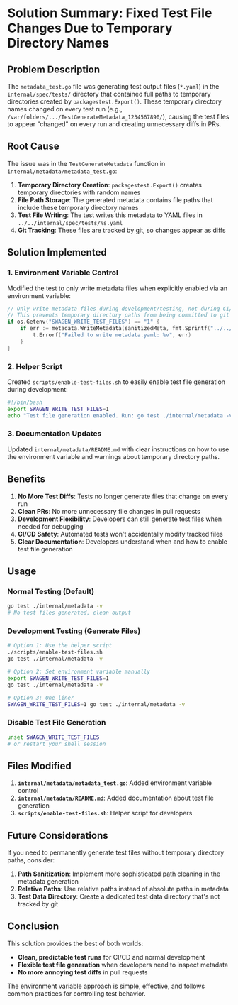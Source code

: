 # Solution Summary: Fixed Test File Changes Due to Temporary Directory Names

## Problem Description

The `metadata_test.go` file was generating test output files (`*.yaml`) in the `internal/spec/tests/` directory that contained full paths to temporary directories created by `packagestest.Export()`. These temporary directory names changed on every test run (e.g., `/var/folders/.../TestGenerateMetadata_1234567890/`), causing the test files to appear "changed" on every run and creating unnecessary diffs in PRs.

## Root Cause

The issue was in the `TestGenerateMetadata` function in `internal/metadata/metadata_test.go`:

1. **Temporary Directory Creation**: `packagestest.Export()` creates temporary directories with random names
2. **File Path Storage**: The generated metadata contains file paths that include these temporary directory names
3. **Test File Writing**: The test writes this metadata to YAML files in `../../internal/spec/tests/%s.yaml`
4. **Git Tracking**: These files are tracked by git, so changes appear as diffs

## Solution Implemented

### 1. Environment Variable Control

Modified the test to only write metadata files when explicitly enabled via an environment variable:

```go
// Only write metadata files during development/testing, not during CI/CD
// This prevents temporary directory paths from being committed to git
if os.Getenv("SWAGEN_WRITE_TEST_FILES") == "1" {
    if err := metadata.WriteMetadata(sanitizedMeta, fmt.Sprintf("../../internal/spec/tests/%s.yaml", tc.src[0].Name)); err != nil {
        t.Errorf("Failed to write metadata.yaml: %v", err)
    }
}
```

### 2. Helper Script

Created `scripts/enable-test-files.sh` to easily enable test file generation during development:

```bash
#!/bin/bash
export SWAGEN_WRITE_TEST_FILES=1
echo "Test file generation enabled. Run: go test ./internal/metadata -v"
```

### 3. Documentation Updates

Updated `internal/metadata/README.md` with clear instructions on how to use the environment variable and warnings about temporary directory paths.

## Benefits

1. **No More Test Diffs**: Tests no longer generate files that change on every run
2. **Clean PRs**: No more unnecessary file changes in pull requests
3. **Development Flexibility**: Developers can still generate test files when needed for debugging
4. **CI/CD Safety**: Automated tests won't accidentally modify tracked files
5. **Clear Documentation**: Developers understand when and how to enable test file generation

## Usage

### Normal Testing (Default)
```bash
go test ./internal/metadata -v
# No test files generated, clean output
```

### Development Testing (Generate Files)
```bash
# Option 1: Use the helper script
./scripts/enable-test-files.sh
go test ./internal/metadata -v

# Option 2: Set environment variable manually
export SWAGEN_WRITE_TEST_FILES=1
go test ./internal/metadata -v

# Option 3: One-liner
SWAGEN_WRITE_TEST_FILES=1 go test ./internal/metadata -v
```

### Disable Test File Generation
```bash
unset SWAGEN_WRITE_TEST_FILES
# or restart your shell session
```

## Files Modified

1. **`internal/metadata/metadata_test.go`**: Added environment variable control
2. **`internal/metadata/README.md`**: Added documentation about test file generation
3. **`scripts/enable-test-files.sh`**: Helper script for developers

## Future Considerations

If you need to permanently generate test files without temporary directory paths, consider:

1. **Path Sanitization**: Implement more sophisticated path cleaning in the metadata generation
2. **Relative Paths**: Use relative paths instead of absolute paths in metadata
3. **Test Data Directory**: Create a dedicated test data directory that's not tracked by git

## Conclusion

This solution provides the best of both worlds:
- **Clean, predictable test runs** for CI/CD and normal development
- **Flexible test file generation** when developers need to inspect metadata
- **No more annoying test diffs** in pull requests

The environment variable approach is simple, effective, and follows common practices for controlling test behavior.
